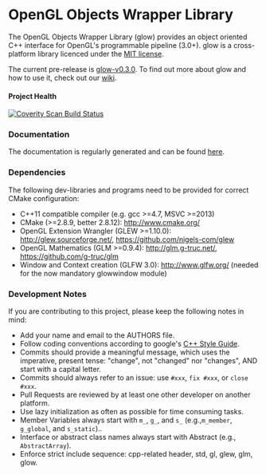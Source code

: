 OpenGL Objects Wrapper Library
====

The OpenGL Objects Wrapper Library (glow) provides an object oriented C++ interface for OpenGL's programmable pipeline (3.0+).
glow is a cross-platform library licenced under the [MIT license](http://opensource.org/licenses/MIT).

The current pre-release is [glow-v0.3.0](https://github.com/hpicgs/glow/releases/tag/v0.3.0).
To find out more about glow and how to use it, check out our [wiki](https://github.com/hpicgs/glow/wiki).

#### Project Health
<a href="https://scan.coverity.com/projects/2005">
  <img alt="Coverity Scan Build Status"
       src="https://scan.coverity.com/projects/2005/badge.svg"/>
</a>


### Documentation

The documentation is regularly generated and can be found [here](http://libglow.org/doxygen-master).


### Dependencies

The following dev-libraries and programs need to be provided for correct CMake configuration:
* C++11 compatible compiler (e.g. gcc >=4.7, MSVC >=2013)
* CMake (>=2.8.9, better 2.8.12): http://www.cmake.org/
* OpenGL Extension Wrangler (GLEW >=1.10.0): http://glew.sourceforge.net/, https://github.com/nigels-com/glew
* OpenGL Mathematics (GLM >=0.9.4): http://glm.g-truc.net/, https://github.com/g-truc/glm
* Window and Context creation (GLFW 3.0): http://www.glfw.org/ (needed for the now mandatory glowwindow module)


### Development Notes

If you are contributing to this project, please keep the following notes in mind:
* Add your name and email to the AUTHORS file.
* Follow coding conventions according to google's [C++ Style Guide](http://google-styleguide.googlecode.com/svn/trunk/cppguide.xml).
* Commits should provide a meaningful  message, which uses the imperative, present tense: "change", not "changed" nor "changes", AND start with a capital letter.
* Commits should always refer to an issue: use ```#xxx```, ```fix #xxx```, or ```close #xxx```.
* Pull Requests are reviewed by at least one other developer on another platform.
* Use lazy initialization as often as possible for time consuming tasks.
* Member Variables always start with ```m_```, ```g_```, and ```s_``` (e.g.,```m_member```, ```g_global```, and ```s_static```)..
* Interface or abstract class names always start with Abstract (e.g., ```AbstractArray```).
* Enforce strict include sequence: cpp-related header, std, gl, glew, glm, glow.
